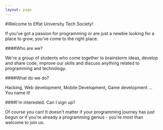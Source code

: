 ```yaml
---
layout: page
---
```

#Welcome to Effat University Tech Society!


<p> If you've got a passion for programming or are just a newbie looking for a place to grow, you've come to the right place. </p>

####Who are we? 

We're a group of students who come together to brainstorm ideas, develop and share code, improve our skills and discuss anything related to programming and technology.

####What do we do?

Hacking, Web development, Mobile Development, Game development ... You name it!

####I'm interested. Can I sign up?

Of course you can! It doesn't matter if your programming journey has just begun or if you're already a programming genius - you're most than welcome to join us. 



